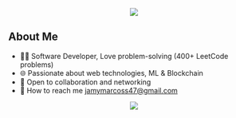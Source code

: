 <p align="center">
    <img src="https://readme-typing-svg.herokuapp.com/?font=Righteous&size=35&center=true&vCenter=true&width=500&height=70&duration=4000&lines=Hi+There!+👋;+I'm+Mintesnot+Markos!;" />
</p>

## About Me

-  👨‍💻  Software Developer,  Love problem-solving (400+ LeetCode problems)
-  🌐  Passionate about web technologies, ML & Blockchain
-  💬  Open to collaboration and networking
-  📧  How to reach me jamymarcoss47@gmail.com
  
<p align="center">
    <img src="https://readme-typing-svg.herokuapp.com/?font=Righteous&size=25&center=true&vCenter=true&width=500&height=70&duration=4000&lines=Thanks+for+visiting!+✌️;+Shoot+me+a+message+on+Linkedin!;I'm+always+down+to+collab+:)">
</p>
